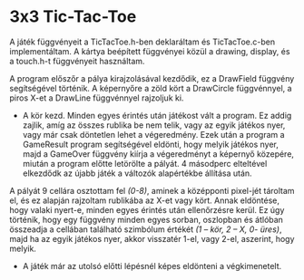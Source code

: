 # 3x3 Tic-Tac-Toe
A játék függvényeit a TicTacToe.h-ben deklaráltam és TicTacToe.c-ben implementáltam. A kártya beépített függvényei közül a drawing, display, és a touch.h-t függvényeit használtam.

 A program előszőr a pálya kirajzolásával kezdődik, ez a DrawField függvény segítségével történik. A képernyőre a zöld kört a DrawCircle függvénnyel, a piros X-et a DrawLine függvénnyel rajzoljuk ki. 
*	A kör kezd. Minden egyes érintés után játékost vált a program. Ez addig zajlik, amíg az összes rublika be nem telik, vagy az egyik játékos nyer, vagy már csak döntetlen lehet a végeredmény. Ezek után a program a GameResult program segítségével eldönti, hogy melyik játékos nyer, majd a GameOver függvény kiírja a végeredményt a képernyő közepére, miután a program előtte letörölte a pályát. 4 másodperc elteltével elkezdődk az újabb játék a változók alapértékbe állítása után. 

A pályát 9 cellára osztottam fel *(0-8)*, aminek a középponti pixel-jét tároltam el, és ez alapján rajzoltam rublikába az X-et vagy kört. Annak eldöntése, hogy valaki nyert-e, minden egyes érintés után ellenőrzésre kerül. Ez úgy történik, hogy egy függvény minden egyes sorban, oszlopban és átlóban összeadja a cellában található szimbólum értékét *(1 – kör, 2 – X, 0- üres)*, majd ha az egyik játékos nyer, akkor visszatér 1-el, vagy 2-el, aszerint, hogy melyik. 
* A játék már az utolsó előtti lépésnél képes eldönteni a végkimenetelt.
